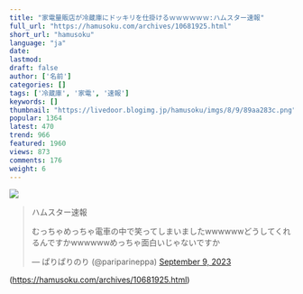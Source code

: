 ```yaml
---
title: "家電量販店が冷蔵庫にドッキリを仕掛けるｗｗｗｗｗｗ:ハムスター速報"
full_url: "https://hamusoku.com/archives/10681925.html"
short_url: "hamusoku"
language: "ja"
date: 
lastmod: 
draft: false
author: ['名前']
categories: []
tags: ['冷蔵庫', '家電', '速報']
keywords: []
thumbnail: "https://livedoor.blogimg.jp/hamusoku/imgs/8/9/89aa283c.png"
popular: 1364
latest: 470
trend: 966
featured: 1960
views: 873
comments: 176
weight: 6
---
```


![](https://livedoor.blogimg.jp/hamusoku/imgs/8/9/89aa283c.png)

<blockquote class='twitter-tweet'><p>ハムスター速報</p><p lang='ja' dir='ltr'>むっちゃめっちゃ電車の中で笑ってしまいましたwwwwwwどうしてくれるんですかwwwwwwめっちゃ面白いじゃないですか</p>— ぱりぱりのり (@pariparineppa) <a href='https://twitter.com/pariparineppa/status/1700435435917652196?ref_src=twsrc%5Etfw'>September 9, 2023</a></blockquote> 

(https://hamusoku.com/archives/10681925.html)
